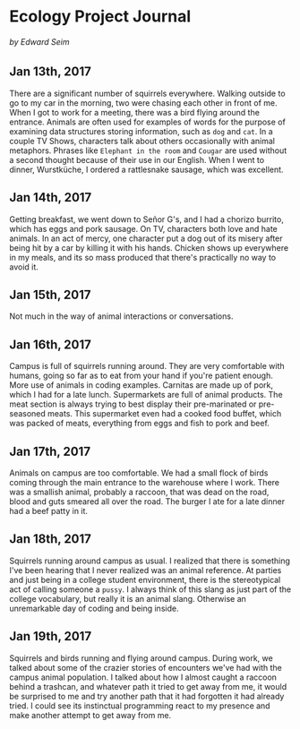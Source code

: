 # Ecology Project Journal
###### by Edward Seim

## Jan 13th, 2017

There are a significant number of squirrels everywhere. Walking outside to go to my car in the morning, two were chasing each other in front of me. When I got to work for a meeting, there was a bird flying around the entrance. Animals are often used for examples of words for the purpose of examining data structures storing information, such as `dog` and `cat`. In a couple TV Shows, characters talk about others occasionally with animal metaphors. Phrases like `Elephant in the room` and `Cougar` are used without a second thought because of their use in our English. When I went to dinner, Wurstküche, I ordered a rattlesnake sausage, which was excellent.

## Jan 14th, 2017

Getting breakfast, we went down to Señor G's, and I had a chorizo burrito, which has eggs and pork sausage. On TV, characters both love and hate animals. In an act of mercy, one character put a dog out of its misery after being hit by a car by killing it with his hands. Chicken shows up everywhere in my meals, and its so mass produced that there's practically no way to avoid it.

## Jan 15th, 2017

Not much in the way of animal interactions or conversations.

## Jan 16th, 2017

Campus is full of squirrels running around. They are very comfortable with humans, going so far as to eat from your hand if you're patient enough. More use of animals in coding examples. Carnitas are made up of pork, which I had for a late lunch. Supermarkets are full of animal products. The meat section is always trying to best display their pre-marinated or pre-seasoned meats. This supermarket even had a cooked food buffet, which was packed of meats, everything from eggs and fish to pork and beef.

## Jan 17th, 2017

Animals on campus are too comfortable. We had a small flock of birds coming through the main entrance to the warehouse where I work. There was a smallish animal, probably a raccoon, that was dead on the road, blood and guts smeared all over the road. The burger I ate for a late dinner had a beef patty in it.

## Jan 18th, 2017

Squirrels running around campus as usual. I realized that there is something I've been hearing that I never realized was an animal reference. At parties and just being in a college student environment, there is the stereotypical act of calling someone a `pussy`. I always think of this slang as just part of the college vocabulary, but really it is an animal slang. Otherwise an unremarkable day of coding and being inside.

## Jan 19th, 2017

Squirrels and birds running and flying around campus. During work, we talked about some of the crazier stories of encounters we've had with the campus animal population. I talked about how I almost caught a raccoon behind a trashcan, and whatever path it tried to get away from me, it would be surprised to me and try another path that it had forgotten it had already tried. I could see its instinctual programming react to my presence and make another attempt to get away from me.
